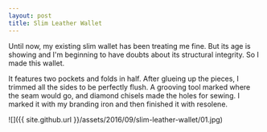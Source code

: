 ```yaml
---
layout: post
title: Slim Leather Wallet
---
```

Until now, my existing slim wallet has been treating me fine. But its age is
showing and I'm beginning to have doubts about its structural integrity. So I
made this wallet.

It features two pockets and folds in half. After glueing up the pieces, I
trimmed all the sides to be perfectly flush. A grooving tool marked where the
seam would go, and diamond chisels made the holes for sewing. I marked it with
my branding iron and then finished it with resolene.

![]({{ site.github.url }}/assets/2016/09/slim-leather-wallet/01.jpg)
